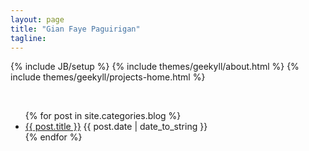 ```yaml
---
layout: page
title: "Gian Faye Paguirigan"
tagline: 
---
```

{% include JB/setup %}
{% include themes/geekyll/about.html %}
{% include themes/geekyll/projects-home.html %}

<br />

<ul class="posts" id="blog-home" style="clear:both;">
  {% for post in site.categories.blog %}
    <li><a href="{{ BASE_PATH }}{{ post.url }}" title="{{ post.title }}">{{ post.title }}</a>
      <span>{{ post.date | date_to_string }}</span></li>
  {% endfor %}
</ul>